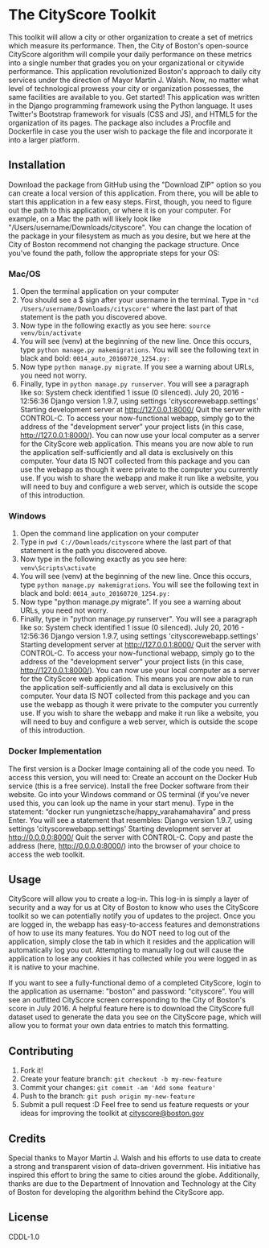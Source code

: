 # The CityScore Toolkit
This toolkit will allow a city or other organization to create a set of metrics
which measure its performance. Then, the City of Boston's open-source CityScore
algorithm will compile your daily performance on these metrics into a single
number that grades you on your organizational or citywide performance. This
application revolutionized Boston's approach to daily city services under the
direction of Mayor Martin J. Walsh. Now, no matter what level of technological
prowess your city or organization possesses, the same facilities are available
to you. Get started!
This application was written in the Django programming framework using the Python
language. It uses Twitter's Bootstrap framework for visuals (CSS and JS), and
HTML5 for the organization of its pages. The package also includes a Procfile and
Dockerfile in case you the user wish to package the file and incorporate it into
a larger platform.
## Installation
Download the package from GitHub using the "Download ZIP" option so you can
create a local version of this application. From there, you will be able to start
this application in a few easy steps. First, though, you need to figure out the
path to this application, or where it is on your computer. For example, on a Mac
the path will likely look like "/Users/username/Downloads/cityscore". You can change
the location of the package in your filesystem as much as you desire, but we here
at the City of Boston recommend not changing the package structure. Once you've found the path,
follow the appropriate steps for your OS:
### Mac/OS
1. Open the terminal application on your computer
2. You should see a $ sign after your username in the terminal. Type in
`"cd /Users/username/Downloads/cityscore"` where the last part of that statement
is the path you discovered above.
3. Now type in the following exactly as you see here: `source venv/bin/activate`
4. You will see (venv) at the beginning of the new line. Once this occurs, type
`python manage.py makemigrations`. You will see the following text in black and bold:
`0014_auto_20160720_1254.py:`
5. Now type `python manage.py migrate`. If you see a warning about URLs, you need not worry.
6. Finally, type in `python manage.py runserver`. You will see a paragraph like so:
System check identified 1 issue (0 silenced).
July 20, 2016 - 12:56:36
Django version 1.9.7, using settings 'cityscorewebapp.settings'
Starting development server at http://127.0.0.1:8000/
Quit the server with CONTROL-C.
To access your now-functional webapp, simply go to the address of the
"development server" your project lists (in this case, http://127.0.0.1:8000/).
You can now use your local computer as a server for the CityScore web application.
This means you are now able to run the application self-sufficiently and all data is
exclusively on this computer. Your data IS NOT collected from this package and you
can use the webapp as though it were private to the computer you currently use.
If you wish to share the webapp and make it run like a website, you will need to
buy and configure a web server, which is outside the scope of this introduction.

### Windows
1. Open the command line application on your computer
2. Type in `pwd C://Downloads/cityscore` where the last part of that statement
is the path you discovered above.
3. Now type in the following exactly as you see here: `venv\Scripts\activate`
4. You will see (venv) at the beginning of the new line. Once this occurs, type
`python manage.py makemigrations`. You will see the following text in black and bold:
`0014_auto_20160720_1254.py:`
5. Now type "python manage.py migrate". If you see a warning about URLs, you need not worry.
6. Finally, type in "python manage.py runserver". You will see a paragraph like so:
System check identified 1 issue (0 silenced).
July 20, 2016 - 12:56:36
Django version 1.9.7, using settings 'cityscorewebapp.settings'
Starting development server at http://127.0.0.1:8000/
Quit the server with CONTROL-C.
To access your now-functional webapp, simply go to the address of the
"development server" your project lists (in this case, http://127.0.0.1:8000/).
You can now use your local computer as a server for the CityScore web application.
This means you are now able to run the application self-sufficiently and all data is
exclusively on this computer. Your data IS NOT collected from this package and you
can use the webapp as though it were private to the computer you currently use.
If you wish to share the webapp and make it run like a website, you will need to
buy and configure a web server, which is outside the scope of this introduction.

### Docker Implementation
The first version is a Docker Image containing all of the code you need. To access this version, you will need to:
Create an account on the Docker Hub service (this is a free service).
Install the free Docker software from their website.
Go into your Windows command or OS terminal (if you’ve never used this, you can look up the name in your start menu).
Type in the statement: “docker run yungnietzsche/happy_varahamahavira” and press Enter.
You will see a statement that resembles:
Django version 1.9.7, using settings 'cityscorewebapp.settings'
Starting development server at http://0.0.0.0:8000/
Quit the server with CONTROL-C.
Copy and paste the address (here, http://0.0.0.0:8000/) into the browser of your choice to access the web toolkit.

## Usage
CityScore will allow you to create a log-in. This log-in is simply a layer of
security and a way for us at City of Boston to know who uses the CityScore toolkit
so we can potentially notify you of updates to the project. Once you are logged in,
the webapp has easy-to-access features and demonstrations of how to use its many features.
You do NOT need to log out of the application, simply close the tab in which it resides and the
application will automatically log you out. Attempting to manually log out will cause the application
to lose any cookies it has collected while you were logged in as it is native to your machine.

If you want to see a fully-functional demo of a completed CityScore, login to the
application as username: "boston" and password: "cityscore". You will see an
outfitted CityScore screen corresponding to the City of Boston's score in July 2016.
A helpful feature here is to download the CityScore full dataset used to generate
the data you see on the CityScore page, which will allow you to format your own data
entries to match this formatting.

## Contributing
1. Fork it!
2. Create your feature branch: `git checkout -b my-new-feature`
3. Commit your changes: `git commit -am 'Add some feature'`
4. Push to the branch: `git push origin my-new-feature`
5. Submit a pull request :D
Feel free to send us feature requests or your ideas for improving the toolkit at
cityscore@boston.gov

## Credits
Special thanks to Mayor Martin J. Walsh and his efforts to use data to create a
strong and transparent vision of data-driven government. His initiative has
inspired this effort to bring the same to cities around the globe.
Additionally, thanks are due to the Department of Innovation and Technology at
the City of Boston for developing the algorithm behind the CityScore app.

## License
CDDL-1.0
